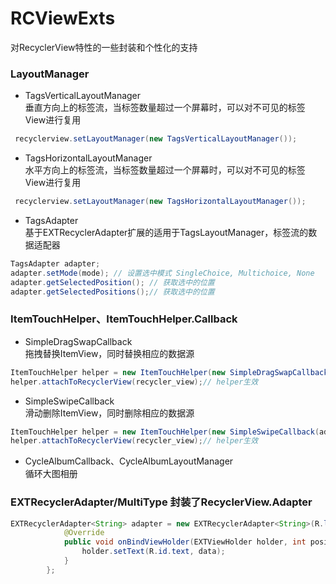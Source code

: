 # RCViewExts
对RecyclerView特性的一些封装和个性化的支持

### LayoutManager
* TagsVerticalLayoutManager
<br>垂直方向上的标签流，当标签数量超过一个屏幕时，可以对不可见的标签View进行复用
```Java
 recyclerview.setLayoutManager(new TagsVerticalLayoutManager());
```
* TagsHorizontalLayoutManager
<br>水平方向上的标签流，当标签数量超过一个屏幕时，可以对不可见的标签View进行复用
```Java
 recyclerview.setLayoutManager(new TagsHorizontalLayoutManager());
```
* TagsAdapter
<br>基于EXTRecyclerAdapter扩展的适用于TagsLayoutManager，标签流的数据适配器
```Java
TagsAdapter adapter;
adapter.setMode(mode); // 设置选中模式 SingleChoice, Multichoice, None
adapter.getSelectedPosition(); // 获取选中的位置
adapter.getSelectedPositions();// 获取选中的位置
```
### ItemTouchHelper、ItemTouchHelper.Callback
* SimpleDragSwapCallback
<br>拖拽替换ItemView，同时替换相应的数据源
```Java
ItemTouchHelper helper = new ItemTouchHelper(new SimpleDragSwapCallback(adapter));
helper.attachToRecyclerView(recycler_view);// helper生效
```
* SimpleSwipeCallback
<br>滑动删除ItemView，同时删除相应的数据源
```Java
ItemTouchHelper helper = new ItemTouchHelper(new SimpleSwipeCallback(adapter));
helper.attachToRecyclerView(recycler_view);// helper生效
```
* CycleAlbumCallback、CycleAlbumLayoutManager
<br>循环大图相册
### EXTRecyclerAdapter/MultiType 封装了RecyclerView.Adapter
```Java
EXTRecyclerAdapter<String> adapter = new EXTRecyclerAdapter<String>(R.layout.item_tag_view) {
            @Override
            public void onBindViewHolder(EXTViewHolder holder, int position, String data) {
                holder.setText(R.id.text, data);
            }
        };
```
